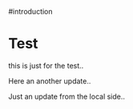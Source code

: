 #introduction
# Test

this is just for the test..

Here an another update..

Just an update from the local side..

